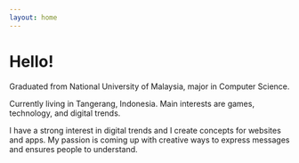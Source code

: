 ```yaml
---
layout: home
---
```

# Hello!

Graduated from National University of Malaysia, major in Computer Science.

Currently living in Tangerang, Indonesia. Main interests are games, technology, and digital trends.

I have a strong interest in digital trends and I create concepts for websites and apps. My passion is coming up with creative ways to express messages and ensures people to understand.
